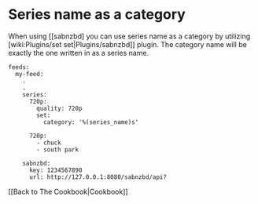 # Series name as a category

When using [[sabnzbd] you can use series name as a category by utilizing [wiki:Plugins/set set|Plugins/sabnzbd]] plugin. The category name will be exactly the one written in as a series name.


    feeds:
      my-feed:
        .
        .
        series:
          720p: 
            quality: 720p
            set:
              category: '%(series_name)s'
    
          720p:
            - chuck
            - south park
    
        sabnzbd:
          key: 1234567890
          url: http://127.0.0.1:8080/sabnzbd/api?


[[Back to The Cookbook|Cookbook]]

